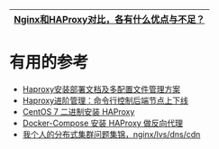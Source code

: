 
[Nginx和HAProxy对比，各有什么优点与不足？](https://www.zhihu.com/question/34489042)|
---|


# 有用的参考

* [Haproxy安装部署文档及多配置文件管理方案](https://zhang.ge/5125.html)
* [Haproxy进阶管理：命令行控制后端节点上下线](https://zhang.ge/5131.html)
* [CentOS 7 二进制安装 HAProxy](http://www.dev-share.top/2020/08/12/centos-7-%e4%ba%8c%e8%bf%9b%e5%88%b6%e5%ae%89%e8%a3%85-haproxy/)
* [Docker-Compose 安装 HAProxy 做反向代理](http://www.dev-share.top/2020/08/23/docker-compose-%e5%ae%89%e8%a3%85-haproxy-%e5%81%9a%e5%8f%8d%e5%90%91%e4%bb%a3%e7%90%86/)
* [我个人的分布式集群问题集锦，nginx/lvs/dns/cdn](https://blog.csdn.net/libaineu2004/article/details/79119145)
